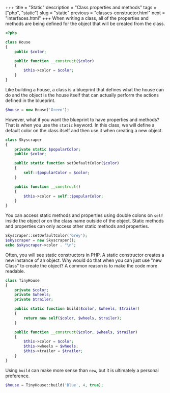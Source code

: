 +++
title = "Static"
description = "Class properties and methods"
tags = ["php", "static"]
slug = "static"
previous = "classes-constructor.html"
next = "interfaces.html"
+++
When writing a class, all of the properties and methods are being defined for the object
that will be created from the class.
```php
<?php

class House
{
    public $color;

    public function __construct($color)
    {
        $this->color = $color;
    }
}
```

Like building a house, a class is a blueprint that
defines what the house can do and the object is the house itself that can actually
perform the actions defined in the blueprint.
```php
$house = new House('Green');
```

However, what if you want the blueprint to have properties and methods?
That is when you use the `static` keyword. In this class, we will define a default color
on the class itself and then use it when creating a new object.
```php
class Skyscraper
{
    private static $popularColor;
    public $color;

    public static function setDefaultColor($color)
    {
        self::$popularColor = $color;
    }

    public function __construct()
    {
        $this->color = self::$popularColor;
    }
}
```

You can access static methods and properties using double colons on `self` inside the object
or on the class name outside of the object. Static methods and properties can only access
other static methods and properties.
```php
Skyscraper::setDefaultColor('Grey');
$skyscraper = new Skyscraper();
echo $skyscraper->color . "\n";
```

Often, you will see static constructors in PHP.
A static constructor creates a new instance of an object. Why would do that when you can just use "new Class" to create
the object? A common reason is to make the code more readable.
```php
class TinyHouse
{
    private $color;
    private $wheels;
    private $trailer;

    public static function build($color, $wheels, $trailer)
    {
        return new self($color, $wheels, $trailer);
    }

    public function __construct($color, $wheels, $trailer)
    {
        $this->color = $color;
        $this->wheels = $wheels;
        $this->trailer = $trailer;
    }
}
```

Using `build` can make more sense than `new`, but it is ultimately a personal preference.
```php
$house = TinyHouse::build('Blue', 4, true);
```
